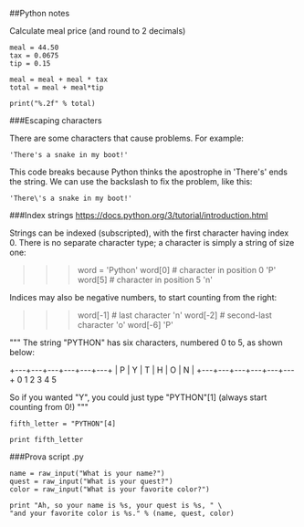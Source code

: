##Python notes


Calculate meal price (and round to 2 decimals)
```
meal = 44.50
tax = 0.0675
tip = 0.15

meal = meal + meal * tax
total = meal + meal*tip

print("%.2f" % total)
```


###Escaping characters

There are some characters that cause problems. For example:
```
'There's a snake in my boot!'
```
This code breaks because Python thinks the apostrophe in 'There's' ends the string. We can use the backslash to fix the problem, like this:
```
'There\'s a snake in my boot!'
```

###Index strings
https://docs.python.org/3/tutorial/introduction.html


Strings can be indexed (subscripted), with the first character having index 0. There is no separate character type; a character is simply a string of size one:
>>>

>>> word = 'Python'
>>> word[0]  # character in position 0
'P'
>>> word[5]  # character in position 5
'n'

Indices may also be negative numbers, to start counting from the right:
>>>

>>> word[-1]  # last character
'n'
>>> word[-2]  # second-last character
'o'
>>> word[-6]
'P'

"""
The string "PYTHON" has six characters,
numbered 0 to 5, as shown below:

+---+---+---+---+---+---+
| P | Y | T | H | O | N |
+---+---+---+---+---+---+
  0   1   2   3   4   5

So if you wanted "Y", you could just type
"PYTHON"[1] (always start counting from 0!)
"""
```
fifth_letter = "PYTHON"[4]

print fifth_letter
```

###Prova script .py
```
name = raw_input("What is your name?")
quest = raw_input("What is your quest?")
color = raw_input("What is your favorite color?")

print "Ah, so your name is %s, your quest is %s, " \
"and your favorite color is %s." % (name, quest, color)
```